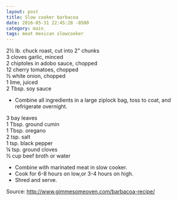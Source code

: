 ```yaml
---
layout: post
title: Slow cooker barbacoa
date: 2016-05-31 22:45:28 -0500
category: main
tags: meat mexican slowcooker
---
```

2½ lb. chuck roast, cut into 2" chunks  
3 cloves garlic, minced  
2 chiptoles in adobo sauce, chopped  
12 cherry tomatoes, chopped  
½ white onion, chopped  
1 lime, juiced  
2 Tbsp. soy sauce  

* Combine all ingredients in a large ziplock bag, toss to coat, and refrigerate overnight.

3 bay leaves  
1 Tbsp. ground cumin  
1 Tbsp. oregano  
2 tsp. salt  
1 tsp. black pepper  
¼ tsp. ground cloves  
½ cup beef broth or water  

* Combine with marinated meat in slow cooker.
* Cook for 6-8 hours on low,or 3-4 hours on high.
* Shred and serve.

Source: <http://www.gimmesomeoven.com/barbacoa-recipe/>
